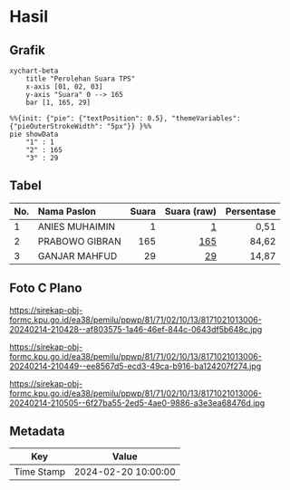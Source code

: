 # Hasil

## Grafik

```mermaid
xychart-beta
    title "Perolehan Suara TPS"
    x-axis [01, 02, 03]
    y-axis "Suara" 0 --> 165
    bar [1, 165, 29]
```

```mermaid
%%{init: {"pie": {"textPosition": 0.5}, "themeVariables": {"pieOuterStrokeWidth": "5px"}} }%%
pie showData
    "1" : 1
    "2" : 165
    "3" : 29
```

## Tabel

| No. | Nama Paslon    | Suara | Suara (raw) | Persentase |
|:--- |:-------------- | -----:| -----------:| ----------:|
| 1   | ANIES MUHAIMIN | 1     | [1][p-1]    | 0,51       |
| 2   | PRABOWO GIBRAN | 165   | [165][p-2]  | 84,62      |
| 3   | GANJAR MAHFUD  | 29    | [29][p-3]   | 14,87      |


[p-1]: https://github.com/gigit-pemilu/pemilu-2024-81-maluku/blob/main/pilpres/hitung-suara/sub/81-maluku/sub/71-kota-ambon/sub/02-sirimau/sub/1013-karang-panjang/sub/006-tps/sub/paslon-1.txt
[p-2]: https://github.com/gigit-pemilu/pemilu-2024-81-maluku/blob/main/pilpres/hitung-suara/sub/81-maluku/sub/71-kota-ambon/sub/02-sirimau/sub/1013-karang-panjang/sub/006-tps/sub/paslon-2.txt
[p-3]: https://github.com/gigit-pemilu/pemilu-2024-81-maluku/blob/main/pilpres/hitung-suara/sub/81-maluku/sub/71-kota-ambon/sub/02-sirimau/sub/1013-karang-panjang/sub/006-tps/sub/paslon-3.txt

## Foto C Plano

https://sirekap-obj-formc.kpu.go.id/ea38/pemilu/ppwp/81/71/02/10/13/8171021013006-20240214-210428--af803575-1a46-46ef-844c-0643df5b648c.jpg

https://sirekap-obj-formc.kpu.go.id/ea38/pemilu/ppwp/81/71/02/10/13/8171021013006-20240214-210449--ee8567d5-ecd3-49ca-b916-ba124207f274.jpg

https://sirekap-obj-formc.kpu.go.id/ea38/pemilu/ppwp/81/71/02/10/13/8171021013006-20240214-210505--6f27ba55-2ed5-4ae0-9886-a3e3ea68476d.jpg


## Metadata

| Key        | Value               |
| ---------- | ------------------- |
| Time Stamp | 2024-02-20 10:00:00 |



